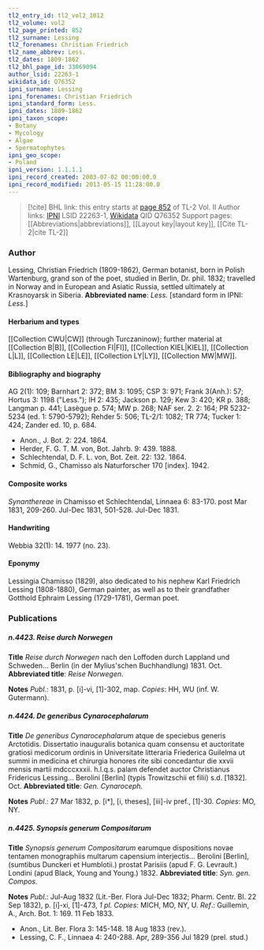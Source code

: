 ```yaml
---
tl2_entry_id: tl2_vol2_1012
tl2_volume: vol2
tl2_page_printed: 852
tl2_surname: Lessing
tl2_forenames: Christian Friedrich
tl2_name_abbrev: Less.
tl2_dates: 1809-1862
tl2_bhl_page_id: 33069094
author_lsid: 22263-1
wikidata_id: Q76352
ipni_surname: Lessing
ipni_forenames: Christian Friedrich
ipni_standard_form: Less.
ipni_dates: 1809-1862
ipni_taxon_scope: 
- Botany
- Mycology
- Algae
- Spermatophytes
ipni_geo_scope: 
- Poland
ipni_version: 1.1.1.1
ipni_record_created: 2003-07-02 00:00:00.0
ipni_record_modified: 2013-05-15 11:28:00.0
---
```


> [!cite] BHL link: this entry starts at [page 852](https://www.biodiversitylibrary.org/page/33069094) of TL-2 Vol. II
> Author links: [IPNI](https://www.ipni.org/a/22263-1) LSID 22263-1, [Wikidata](https://www.wikidata.org/wiki/Q76352) QID Q76352
> Support pages: [[Abbreviations|abbreviations]], [[Layout key|layout key]], [[Cite TL-2|cite TL-2]]

### Author

Lessing, Christian Friedrich (1809-1862), German botanist, born in Polish Wartenburg, grand son of the poet, studied in Berlin, Dr. phil. 1832; travelled in Norway and in European and Asiatic Russia, settled ultimately at Krasnoyarsk in Siberia. 
**Abbreviated name**: *Less.* \[standard form in IPNI: *Less.*\]

#### Herbarium and types

[[Collection CWU|CW]] (through Turczaninow); further material at [[Collection B|B]], [[Collection FI|FI]], [[Collection KIEL|KIEL]], [[Collection L|L]], [[Collection LE|LE]], [[Collection LY|LY]], [[Collection MW|MW]].

#### Bibliography and biography

AG 2(1): 109; Barnhart 2: 372; BM 3: 1095; CSP 3: 971; Frank 3(Anh.): 57; Hortus 3: 1198 ("Less."); IH 2: 435; Jackson p. 129; Kew 3: 420; KR p. 388; Langman p. 441; Lasègue p. 574; MW p. 268; NAF ser. 2. 2: 164; PR 5232-5234 (ed. 1: 5790-5792); Rehder 5: 506; TL-2/1: 1082; TR 774; Tucker 1: 424; Zander ed. 10, p. 684.
- Anon., J. Bot. 2: 224. 1864.
- Herder, F. G. T. M. von, Bot. Jahrb. 9: 439. 1888.
- Schlechtendal, D. F. L. von, Bot. Zeit. 22: 132. 1864.
- Schmid, G., Chamisso als Naturforscher 170 \[index\]. 1942.

#### Composite works

*Synanthereae* in Chamisso et Schlechtendal, Linnaea 6: 83-170. post Mar 1831, 209-260. Jul-Dec 1831, 501-528. Jul-Dec 1831.

#### Handwriting

Webbia 32(1): 14. 1977 (no. 23).

#### Eponymy

Lessingia Chamisso (1829), also dedicated to his nephew Karl Friedrich Lessing (1808-1880), German painter, as well as to their grandfather Gotthold Ephraim Lessing (1729-1781), German poet.

### Publications

##### n.4423. Reise durch Norwegen

**Title**
*Reise durch Norwegen* nach den Loffoden durch Lappland und Schweden... Berlin (in der Mylius'schen Buchhandlung) 1831. Oct.
**Abbreviated title**: *Reise Norwegen*.

**Notes**
*Publ*.: 1831, p. \[i\]-vi, \[1\]-302, map. *Copies*: HH, WU (inf. W. Gutermann).

##### n.4424. De generibus Cynarocephalarum

**Title**
*De generibus Cynarocephalarum* atque de speciebus generis Arctotidis. Dissertatio inauguralis botanica quam consensu et auctoritate gratiosi medicorum ordinis in Universitate litteraria Friederica Guilelma ut summi in medicina et chirurgia honores rite sibi concedantur die xxvii mensis martii mdcccxxxii. h.l.q.s. palam defendet auctor Christianus Fridericus Lessing... Berolini \[Berlin\] (typis Trowitzschii et filii) s.d. \[1832\]. Oct.
**Abbreviated title**: *Gen. Cynaroceph.*

**Notes**
*Publ*.: 27 Mar 1832, p. \[i\*\], \[i, theses\], \[iii\]-iv pref., \[1\]-30. *Copies*: MO, NY.

##### n.4425. Synopsis generum Compositarum

**Title**
*Synopsis generum Compositarum* earumque dispositions novae tentamen monographiis multarum capensium interjectis... Berolini \[Berlin\], (sumtibus Dunckeri et Humblotii.) prostat Parisiis (apud F. G. Levrault.) Londini (apud Black, Young and Young.) 1832.
**Abbreviated title**: *Syn. gen. Compos.*

**Notes**
*Publ*.: Jul-Aug 1832 (Lit.-Ber. Flora Jul-Dec 1832; Pharm. Centr. Bl. 22 Sep 1832), p. \[i\]-xi, \[1\]-473, *1 pl. Copies*: MICH, MO, NY, U.
*Ref*.: Guillemin, A., Arch. Bot. 1: 169. 11 Feb 1833.
- Anon., Lit. Ber. Flora 3: 145-148. 18 Aug 1833 (rev.).
- Lessing, C. F., Linnaea 4: 240-288. Apr, 289-356 Jul 1829 (prel. stud.)

